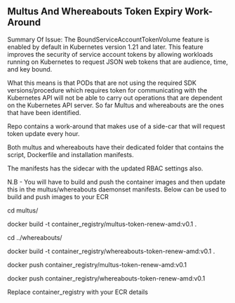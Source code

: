 ## Multus And Whereabouts Token Expiry Work-Around

Summary Of Issue: The BoundServiceAccountTokenVolume feature is enabled by default in Kubernetes version 1.21 and later. This feature improves the security of service account tokens by allowing workloads running on Kubernetes to request JSON web tokens that are audience, time, and key bound.

What this means is that PODs that are not using the required SDK versions/procedure which requires token for communicating with the Kubernetes API will not be able to carry out operations that are dependent on the Kubernetes API server. So far Multus and whereabouts are the ones that have been identified.

Repo contains a work-around that makes use of a side-car that will request token update every hour.

Both multus and whereabouts have their dedicated folder that contains the script, Dockerfile and installation manifests.

The manifests has the sidecar with the updated RBAC settings also.

N.B - You will have to build and push the container images and then update this in the multus/whereabouts daemonset manifests. Below can be used to build and push images to your ECR

cd multus/

docker build -t container_registry/multus-token-renew-amd:v0.1 .

cd ../whereabouts/

docker build -t container_registry/whereabouts-token-renew-amd:v0.1 .

docker push container_registry/multus-token-renew-amd:v0.1

docker push container_registry/whereabouts-token-renew-amd:v0.1

Replace container_registry with your ECR details